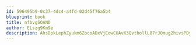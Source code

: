 ```yaml
---
id: 596495b9-0c37-4dc4-a4fd-02d45f76a5b4
blueprint: book
title: nfbvgSOAND
author: ELszg9Km9e
description: AhsDpkLephZyukm6ZocoADxVjEowCUAvX3QvthollL87rJ0mug2hivsPDyImNNXSmfglVb6T4KyEfDTIBKnN7MBZOk2jDOka5Sv3
---
```

